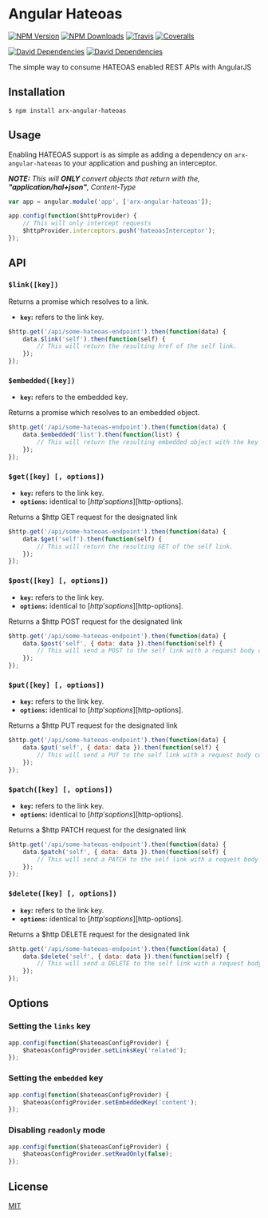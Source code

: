 # Angular Hateoas
[![NPM Version][npm-version-image]][npm-url]
[![NPM Downloads][npm-downloads-image]][npm-url]
[![Travis][travis-ci-image]][travis-ci-url]
[![Coveralls][coveralls-image]][coveralls-url]

[![David Dependencies][david-dependencies-image]][david-dependencies-url]
[![David Dependencies][david-dev-dependencies-image]][david-dev-dependencies-url]

The simple way to consume HATEOAS enabled REST APIs with AngularJS

## Installation

```
$ npm install arx-angular-hateoas
```

## Usage
Enabling HATEOAS support is as simple as adding a dependency on `arx-angular-hateoas` to your application and pushing an interceptor.

_**NOTE:** This will **ONLY** convert objects that return with the, **"application/hal+json"**, Content-Type_
```javascript
var app = angular.module('app', ['arx-angular-hateoas']);

app.config(function($httpProvider) {
    // This will only intercept requests
    $httpProvider.interceptors.push('hateoasInterceptor');
});
```

## API
### `$link([key])`

Returns a promise which resolves to a link.
- **`key`:** refers to the link key.

```javascript
$http.get('/api/some-hateoas-endpoint').then(function(data) {
    data.$link('self').then(function(self) {
        // This will return the resulting href of the self link.
    });
});
```
### `$embedded([key])`
- **`key`:** refers to the embedded key.

Returns a promise which resolves to an embedded object.
```javascript
$http.get('/api/some-hateoas-endpoint').then(function(data) {
    data.$embedded('list').then(function(list) {
        // This will return the resulting embedded object with the key list.
    });
});
```
### `$get([key] [, options])`
- **`key`:** refers to the link key.
- **`options`:** identical to [$http's options][$http-options].

Returns a $http GET request for the designated link
```javascript
$http.get('/api/some-hateoas-endpoint').then(function(data) {
    data.$get('self').then(function(self) {
        // This will return the resulting GET of the self link.
    });
});
```
### `$post([key] [, options])`
- **`key`:** refers to the link key.
- **`options`:** identical to [$http's options][$http-options].

Returns a $http POST request for the designated link
```javascript
$http.get('/api/some-hateoas-endpoint').then(function(data) {
    data.$post('self', { data: data }).then(function(self) {
        // This will send a POST to the self link with a request body containing the data object.
    });
});
```
### `$put([key] [, options])`
- **`key`:** refers to the link key.
- **`options`:** identical to [$http's options][$http-options].

Returns a $http PUT request for the designated link
```javascript
$http.get('/api/some-hateoas-endpoint').then(function(data) {
    data.$put('self', { data: data }).then(function(self) {
        // This will send a PUT to the self link with a request body containing the data object.
    });
});
```
### `$patch([key] [, options])`
- **`key`:** refers to the link key.
- **`options`:** identical to [$http's options][$http-options].

Returns a $http PATCH request for the designated link
```javascript
$http.get('/api/some-hateoas-endpoint').then(function(data) {
    data.$patch('self', { data: data }).then(function(self) {
        // This will send a PATCH to the self link with a request body containing the data object.
    });
});
```
### `$delete([key] [, options])`
- **`key`:** refers to the link key.
- **`options`:** identical to [$http's options][$http-options].

Returns a $http DELETE request for the designated link
```javascript
$http.get('/api/some-hateoas-endpoint').then(function(data) {
    data.$delete('self', { data: data }).then(function(self) {
        // This will send a DELETE to the self link with a request body containing the data object.
    });
});
```

## Options

### Setting the `links` key
```javascript
app.config(function($hateoasConfigProvider) {
    $hateoasConfigProvider.setLinksKey('related');
});
```
### Setting the `embedded` key
```javascript
app.config(function($hateoasConfigProvider) {
    $hateoasConfigProvider.setEmbeddedKey('content');
});
```
### Disabling `readonly` mode
```javascript
app.config(function($hateoasConfigProvider) {
    $hateoasConfigProvider.setReadOnly(false);
});
```

## License
[MIT](https://github.com/arxstudios/arx-angular-hateoas/blob/master/LICENSE)

[npm-version-image]: http://img.shields.io/npm/v/arx-angular-hateoas.svg?style=flat
[npm-downloads-image]: http://img.shields.io/npm/dm/arx-angular-hateoas.svg?style=flat
[npm-url]: https://npmjs.org/package/arx-angular-hateoas

[travis-ci-image]: https://img.shields.io/travis/arxstudios/arx-angular-hateoas.svg?style=flat
[travis-ci-url]: https://travis-ci.org/arxstudios/arx-angular-hateoas

[coveralls-image]: https://img.shields.io/coveralls/arxstudios/arx-angular-hateoas/master.svg
[coveralls-url]: https://coveralls.io/github/arxstudios/arx-angular-hateoas

[code-climate-gpa-image]: https://img.shields.io/codeclimate/github/arxstudios/arx-angular-hateoas.svg
[code-climate-coverage-image]: https://img.shields.io/codeclimate/coverage/github/arxstudios/arx-angular-hateoas.svg
[code-climate-url]: https://codeclimate.com/github/arxstudios/arx-angular-hateoas

[david-dependencies-image]: https://img.shields.io/david/arxstudios/arx-angular-hateoas.svg
[david-dev-dependencies-image]: https://img.shields.io/david/dev/arxstudios/arx-angular-hateoas.svg
[david-dependencies-url]: https://david-dm.org/arxstudios/arx-angular-hateoas
[david-dev-dependencies-url]: https://david-dm.org/arxstudios/arx-angular-hateoas#info=devDependencies

<!-- References -->
[hateoas]: https://spring.io/understanding/HATEOAS
[$http-options]: https://docs.angularjs.org/api/ng/service/$http#usage
